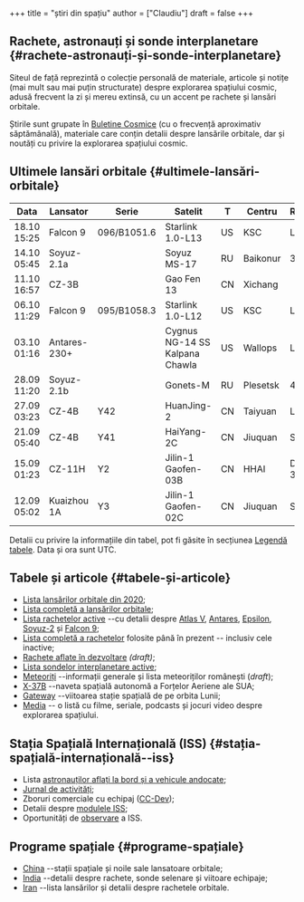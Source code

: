 +++
title = "știri din spațiu"
author = ["Claudiu"]
draft = false
+++

## Rachete, astronauți și sonde interplanetare {#rachete-astronauți-și-sonde-interplanetare}

Siteul de față reprezintă o colecție personală de materiale, articole și notițe (mai mult sau mai puțin structurate) despre explorarea spațiului cosmic, adusă frecvent la zi și mereu extinsă, cu un accent pe rachete și lansări orbitale.

Știrile sunt grupate în [Buletine Cosmice](/bul) (cu o frecvență aproximativ săptămânală), materiale care conțin detalii despre lansările orbitale, dar și noutăți cu privire la explorarea spațiului cosmic.


## Ultimele lansări orbitale {#ultimele-lansări-orbitale}

| Data        | Lansator     | Serie       | Satelit                        | T  | Centru   | Rampă  | R. | Bul            |
|-------------|--------------|-------------|--------------------------------|----|----------|--------|----|----------------|
| 18.10 15:25 | Falcon 9     | 096/B1051.6 | Starlink 1.0-L13               | US | KSC      | LC39A  | S  | [93](/bul/093) |
| 14.10 05:45 | Soyuz-2.1a   |             | Soyuz MS-17                    | RU | Baikonur | 31/6   | S  | [92](/bul/092) |
| 11.10 16:57 | CZ-3B        |             | Gao Fen 13                     | CN | Xichang  |        | S  | [92](/bul/092) |
| 06.10 11:29 | Falcon 9     | 095/B1058.3 | Starlink 1.0-L12               | US | KSC      | LC39A  | S  | [91](/bul/091) |
| 03.10 01:16 | Antares-230+ |             | Cygnus NG-14 SS Kalpana Chawla | US | Wallops  | LP-0A  | S  | [91](/bul/091) |
| 28.09 11:20 | Soyuz-2.1b   |             | Gonets-M                       | RU | Plesetsk | 43/3   | S  | [90](/bul/090) |
| 27.09 03:23 | CZ-4B        | Y42         | HuanJing-2                     | CN | Taiyuan  | LC-9   | S  | [90](/bul/090) |
| 21.09 05:40 | CZ-4B        | Y41         | HaiYang-2C                     | CN | Jiuquan  | SLS-2  | S  | [89](/bul/089) |
| 15.09 01:23 | CZ-11H       | Y2          | Jilin-1 Gaofen-03B             | CN | HHAI     | Debo-3 | S  | [88](/bul/088) |
| 12.09 05:02 | Kuaizhou 1A  | Y3          | Jilin-1 Gaofen-02C             | CN | Jiuquan  | SLS-2  | F  | [88](/bul/088) |

Detalii cu privire la informațiile din tabel, pot fi găsite în secțiunea [Legendă tabele](/t/legenda_tabele). Data și ora sunt UTC.


## Tabele și articole {#tabele-și-articole}

-   [Lista lansărilor orbitale din 2020](/t/l2020);
-   [Lista completă a lansărilor orbitale](/t/lansari);
-   [Lista rachetelor active](/r/rachete_active) --cu detalii despre [Atlas V](/r/atlasv), [Antares](/r/antares), [Epsilon](/r/epsilon), [Soyuz-2](/r/soyuz-2) și [Falcon 9](/r/falcon9);
-   [Lista completă a rachetelor](/r/rachete) folosite până în prezent -- inclusiv cele inactive;
-   [Rachete aflate în dezvoltare](/r/viitor) _(draft)_;
-   [Lista sondelor interplanetare active](/m/sonde);
-   [Meteoriți](/m/meteoriti) --informații generale și lista meteoriților românești (_draft_);
-   [X-37B](/m/x37b) --naveta spațială autonomă a Forțelor Aeriene ale SUA;
-   [Gateway](/m/gateway) --viitoarea stație spațială de pe orbita Lunii;
-   [Media](/m/media) -- o listă cu filme, seriale, podcasts și jocuri video despre explorarea spațiului.


## Stația Spațială Internațională (ISS) {#stația-spațială-internațională--iss}

-   Lista [astronauților aflați la bord și a vehicule andocate](/iss/iss/);
-   [Jurnal de activități](/iss/jurnal);
-   Zboruri comerciale cu echipaj ([CC-Dev](/iss/ccdev));
-   Detalii despre [modulele ISS](/iss/module);
-   Oportunități de [observare](https://www.heavens-above.com/PassSummary.aspx?satid=25544&lat=46.7712&lng=23.6236&loc=Cluj-Napoca&alt=0&tz=EET) a ISS.


## Programe spațiale {#programe-spațiale}

-   [China](/p/china) --stații spațiale și noile sale lansatoare orbitale;
-   [India](/p/india) --detalii despre rachete, sonde selenare și viitoare echipaje;
-   [Iran](/p/iran) --lista lansărilor și detalii despre rachetele orbitale.